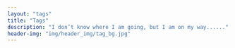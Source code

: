 ```yaml
---
layout: "tags"
title: "Tags"
description: "I don’t know where I am going, but I am on my way......"
header-img: "img/header_img/tag_bg.jpg"
---
```

